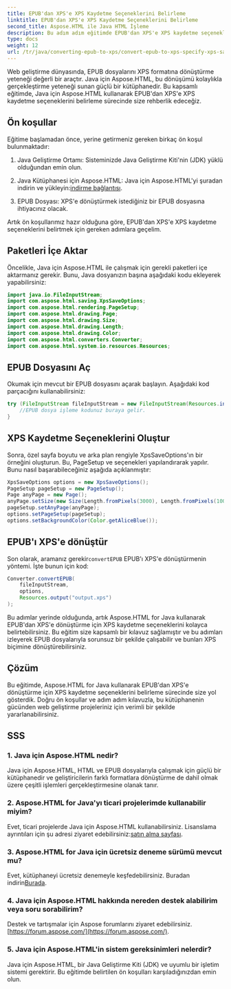 ```yaml
---
title: EPUB'dan XPS'e XPS Kaydetme Seçeneklerini Belirleme
linktitle: EPUB'dan XPS'e XPS Kaydetme Seçeneklerini Belirleme
second_title: Aspose.HTML ile Java HTML İşleme
description: Bu adım adım eğitimde EPUB'dan XPS'e XPS kaydetme seçeneklerini belirtmek için Aspose.HTML for Java'yı nasıl kullanacağınızı öğrenin. EPUB dosyalarını sorunsuz bir şekilde dönüştürün.
type: docs
weight: 12
url: /tr/java/converting-epub-to-xps/convert-epub-to-xps-specify-xps-save-options/
---
```

Web geliştirme dünyasında, EPUB dosyalarını XPS formatına dönüştürme yeteneği değerli bir araçtır. Java için Aspose.HTML, bu dönüşümü kolaylıkla gerçekleştirme yeteneği sunan güçlü bir kütüphanedir. Bu kapsamlı eğitimde, Java için Aspose.HTML kullanarak EPUB'dan XPS'e XPS kaydetme seçeneklerini belirleme sürecinde size rehberlik edeceğiz.

## Ön koşullar

Eğitime başlamadan önce, yerine getirmeniz gereken birkaç ön koşul bulunmaktadır:

1. Java Geliştirme Ortamı: Sisteminizde Java Geliştirme Kiti'nin (JDK) yüklü olduğundan emin olun.

2.  Java Kütüphanesi için Aspose.HTML: Java için Aspose.HTML'yi şuradan indirin ve yükleyin:[indirme bağlantısı](https://releases.aspose.com/html/java/).

3. EPUB Dosyası: XPS'e dönüştürmek istediğiniz bir EPUB dosyasına ihtiyacınız olacak.

Artık ön koşullarımız hazır olduğuna göre, EPUB'dan XPS'e XPS kaydetme seçeneklerini belirtmek için gereken adımlara geçelim.

## Paketleri İçe Aktar

Öncelikle, Java için Aspose.HTML ile çalışmak için gerekli paketleri içe aktarmanız gerekir. Bunu, Java dosyanızın başına aşağıdaki kodu ekleyerek yapabilirsiniz:

```java
import java.io.FileInputStream;
import com.aspose.html.saving.XpsSaveOptions;
import com.aspose.html.rendering.PageSetup;
import com.aspose.html.drawing.Page;
import com.aspose.html.drawing.Size;
import com.aspose.html.drawing.Length;
import com.aspose.html.drawing.Color;
import com.aspose.html.converters.Converter;
import com.aspose.html.system.io.resources.Resources;
```

## EPUB Dosyasını Aç

Okumak için mevcut bir EPUB dosyasını açarak başlayın. Aşağıdaki kod parçacığını kullanabilirsiniz:

```java
try (FileInputStream fileInputStream = new FileInputStream(Resources.input("input.epub"))) {
    //EPUB dosya işleme kodunuz buraya gelir.
}
```

## XPS Kaydetme Seçeneklerini Oluştur

Sonra, özel sayfa boyutu ve arka plan rengiyle XpsSaveOptions'ın bir örneğini oluşturun. Bu, PageSetup ve seçenekleri yapılandırarak yapılır. Bunu nasıl başarabileceğiniz aşağıda açıklanmıştır:

```java
XpsSaveOptions options = new XpsSaveOptions();
PageSetup pageSetup = new PageSetup();
Page anyPage = new Page();
anyPage.setSize(new Size(Length.fromPixels(3000), Length.fromPixels(1000)));
pageSetup.setAnyPage(anyPage);
options.setPageSetup(pageSetup);
options.setBackgroundColor(Color.getAliceBlue());
```

## EPUB'ı XPS'e dönüştür

 Son olarak, aramanız gerekir`convertEPUB` EPUB'ı XPS'e dönüştürmenin yöntemi. İşte bunun için kod:

```java
Converter.convertEPUB(
    fileInputStream,
    options,
    Resources.output("output.xps")
);
```

Bu adımlar yerinde olduğunda, artık Aspose.HTML for Java kullanarak EPUB'dan XPS'e dönüştürme için XPS kaydetme seçeneklerini kolayca belirtebilirsiniz. Bu eğitim size kapsamlı bir kılavuz sağlamıştır ve bu adımları izleyerek EPUB dosyalarıyla sorunsuz bir şekilde çalışabilir ve bunları XPS biçimine dönüştürebilirsiniz.

## Çözüm

Bu eğitimde, Aspose.HTML for Java kullanarak EPUB'dan XPS'e dönüştürme için XPS kaydetme seçeneklerini belirleme sürecinde size yol gösterdik. Doğru ön koşullar ve adım adım kılavuzla, bu kütüphanenin gücünden web geliştirme projeleriniz için verimli bir şekilde yararlanabilirsiniz.

## SSS

### 1. Java için Aspose.HTML nedir?
Java için Aspose.HTML, HTML ve EPUB dosyalarıyla çalışmak için güçlü bir kütüphanedir ve geliştiricilerin farklı formatlara dönüştürme de dahil olmak üzere çeşitli işlemleri gerçekleştirmesine olanak tanır.

### 2. Aspose.HTML for Java'yı ticari projelerimde kullanabilir miyim?
 Evet, ticari projelerde Java için Aspose.HTML kullanabilirsiniz. Lisanslama ayrıntıları için şu adresi ziyaret edebilirsiniz:[satın alma sayfası](https://purchase.aspose.com/buy).

### 3. Aspose.HTML for Java için ücretsiz deneme sürümü mevcut mu?
 Evet, kütüphaneyi ücretsiz denemeyle keşfedebilirsiniz. Buradan indirin[Burada](https://releases.aspose.com/).

### 4. Java için Aspose.HTML hakkında nereden destek alabilirim veya soru sorabilirim?
 Destek ve tartışmalar için Aspose forumlarını ziyaret edebilirsiniz.[https://forum.aspose.com/](https://forum.aspose.com/).

### 5. Java için Aspose.HTML'in sistem gereksinimleri nelerdir?
Java için Aspose.HTML, bir Java Geliştirme Kiti (JDK) ve uyumlu bir işletim sistemi gerektirir. Bu eğitimde belirtilen ön koşulları karşıladığınızdan emin olun.